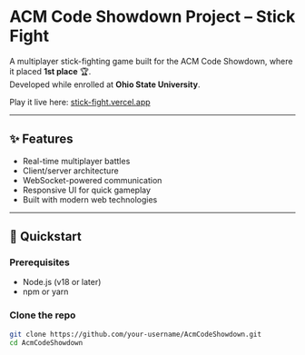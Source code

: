 # ACM Code Showdown Project – Stick Fight

A multiplayer stick-fighting game built for the ACM Code Showdown, where it placed **1st place** 🏆.  
Developed while enrolled at **Ohio State University**.

Play it live here: [stick-fight.vercel.app](https://stick-fight.vercel.app/home)

---

## ✨ Features
- Real-time multiplayer battles
- Client/server architecture
- WebSocket-powered communication
- Responsive UI for quick gameplay
- Built with modern web technologies

---

## 🚀 Quickstart

### Prerequisites
- Node.js (v18 or later)
- npm or yarn

### Clone the repo
```bash
git clone https://github.com/your-username/AcmCodeShowdown.git
cd AcmCodeShowdown
